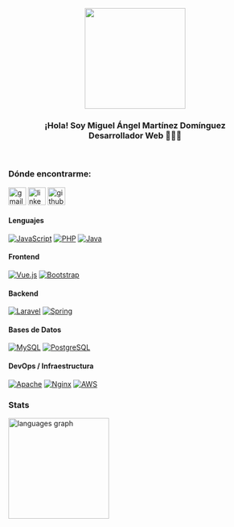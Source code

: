 <p align="center">
   <img align="center" width="200" src="https://github.com/martinezdom/martinezdom-dev/blob/main/profile.jpg?raw=true" />
   <h3 align="center"> ¡Hola! Soy Miguel Ángel Martínez Domínguez <br />Desarrollador Web 👨🏻‍💻</h3>
   <br />
</p>

<h3 align="left">Dónde encontrarme:</h3>
<div align="left">
   <a href="mailto:miguelangelmardom8@gmail.com" target="blank"><img src="https://img.shields.io/static/v1?message=Gmail&logo=gmail&label=&color=D14836&logoColor=white&labelColor=&style=for-the-badge" height="35" alt="gmail logo"  /></a>
   <a href="https://www.linkedin.com/in/miguel-%C3%A1ngel-martinez-dominguez-a3361b329/" target="blank"><img src="https://img.shields.io/static/v1?message=LinkedIn&logo=linkedin&label=&color=0077B5&logoColor=white&labelColor=&style=for-the-badge" height="35" alt="linkedin logo"/></a>
   <a href="https://github.com/martinezdom" target="blank"><img src="https://img.shields.io/static/v1?message=GitHub&logo=github&label=&color=black&logoColor=white&labelColor=&style=for-the-badge" height="35" alt="github logo"  /></a>
</div>

<h4>Lenguajes</h4>
<p>
   <a href="https://developer.mozilla.org/es/docs/Web/JavaScript" target="_blank"><img alt="JavaScript" src="https://img.shields.io/badge/JavaScript-F7DF1E?logo=javascript&logoColor=white&style=flat" /></a>
   <a href="https://www.php.net/manual/es/intro-whatis.php"  target="_blank"><img alt="PHP" src="https://img.shields.io/badge/PHP-777BB4?logo=php&logoColor=white&style=flat" /></a>
   <a href="https://www.java.com/es/" target="_blank"><img alt="Java" src="https://img.shields.io/badge/Java-ED8B00?style=for-the-badge&logo=openjdk&logoColor=white&style=flat" /></a>
</p>

<h4>Frontend</h4>
<p>
   <a href="https://vuejs.org/" target="_blank"><img alt="Vue.js" src="https://img.shields.io/badge/Vue.js-35495E?style=for-the-badge&logo=vue.js&logoColor=4FC08D&style=flat" /></a>
   <a href="https://getbootstrap.com/"><img alt="Bootstrap" src="https://img.shields.io/badge/Bootstrap-7952B3?&logo=bootstrap&logoColor=white&style=flat"/></a>
</p>

<h4>Backend</h4>
<p>
   <a href="https://laravel.com/" target="_blank"><img alt="Laravel" src="https://img.shields.io/badge/Laravel-FF2D20?style=for-the-badge&logo=laravel&logoColor=white&style=flat" /></a>
   <a href="https://spring.io/projects/spring-boot" target="_blank"><img alt="Spring" src="https://img.shields.io/badge/Spring-6DB33F?style=for-the-badge&logo=spring&logoColor=white&style=flat" /></a>
</p>

<h4>Bases de Datos</h4>
<p>
   <a href="https://www.mysql.com/" target="_blank"><img alt="MySQL" src="https://img.shields.io/badge/MySQL-00000F?style=for-the-badge&logo=mysql&logoColor=white&style=flat" /></a>
   <a href="https://www.postgresql.org/" target="_blank"><img alt="PostgreSQL" src="https://img.shields.io/badge/PostgreSQL-316192?style=for-the-badge&logo=postgresql&logoColor=white&style=flat" /></a>
</p>

<h4>DevOps / Infraestructura</h4>
<p>
   <a href="https://httpd.apache.org/" target="_blank"><img alt="Apache" src="https://img.shields.io/badge/Apache-800080?style=for-the-badge&logo=apache&logoColor=white&style=flat" /></a>
   <a href="https://nginx.org/" target="_blank"><img alt="Nginx" src="https://img.shields.io/badge/Nginx-009639?style=for-the-badge&logo=nginx&logoColor=white&style=flat" /></a>
   <a href="https://aws.amazon.com/es/" target="_blank"><img alt="AWS" src="https://img.shields.io/badge/AWS-232F3E?style=for-the-badge&logo=amazonwebservices&logoColor=white&style=flat" /></a>
</p>

<h3>Stats</h3>
<div align="left">
  <img src="https://github-readme-stats.vercel.app/api/top-langs?username=martinezdom&locale=es&hide_title=false&layout=compact&card_width=320&langs_count=5&theme=tokyonight&hide_border=true&order=2" height="200" alt="languages graph"  />
</div>
